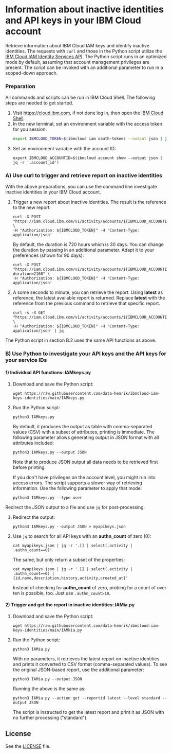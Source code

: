 # Information about inactive identities and API keys in your IBM Cloud account
Retrieve information about IBM Cloud IAM keys and identify inactive identities. The requests with `curl` and those in the Python script utilize the [IBM Cloud IAM Identity Services API](https://cloud.ibm.com/apidocs/iam-identity-token-api). The Python script runs in an optimized mode by default, assuming that account management privileges are present. The script can be invoked with an additional parameter to run in a scoped-down approach.


### Preparation
All commands and scripts can be run in IBM Cloud Shell. The following steps are needed to get started.
1. Visit https://cloud.ibm.com, if not done log in, then open the [IBM Cloud Shell](https://cloud.ibm.com/shell).
2. In the new terminal, set an environment variable with the access token for you session:
   ```sh
   export IBMCLOUD_TOKEN=$(ibmcloud iam oauth-tokens --output json | jq -r '.iam_token')
   ```
3. Set an environment variable with the account ID:
   ```
   export IBMCLOUD_ACCOUNTID=$(ibmcloud account show --output json | jq -r '.account_id')
   ```


### A) Use curl to trigger and retrieve report on inactive identities
With the above preparations, you can use the command line investigate inactive identities in your IBM Cloud account.

1. Trigger a new report about inactive identities. The result is the reference to the new report.
   ```
   curl -X POST "https://iam.cloud.ibm.com/v1/activity/accounts/${IBMCLOUD_ACCOUNTID}/report" \
   -H "Authorization: ${IBMCLOUD_TOKEN}" -H 'Content-Type: application/json' 
   ```
   By default, the duration is 720 hours which is 30 days. You can change the duration by passing in an additional parameter. Adapt it to your preferences (shown for 90 days):
   ```
   curl -X POST "https://iam.cloud.ibm.com/v1/activity/accounts/${IBMCLOUD_ACCOUNTID}/report?duration=2160" \
   -H "Authorization: ${IBMCLOUD_TOKEN}" -H 'Content-Type: application/json' 
   ```
2. A some seconds to minute, you can retrieve the report. Using **latest** as reference, the latest available report is returned. Replace **latest** with the reference from the previous command to retrieve that specific report.
   ```
   curl -s -X GET "https://iam.cloud.ibm.com/v1/activity/accounts/${IBMCLOUD_ACCOUNTID}/report/latest" \
   -H "Authorization: ${IBMCLOUD_TOKEN}" -H 'Content-Type: application/json' | jq
   ```

The Python script in section B.2 uses the same API functions as above.

### B) Use Python to investigate your API keys and the API keys for your service IDs

#### 1) Individual API functions: IAMkeys.py
1. Download and save the Python script:
   ```
   wget https://raw.githubusercontent.com/data-henrik/ibmcloud-iam-keys-identities/main/IAMkeys.py
   ```

2. Run the Python script:
   ```
   python3 IAMkeys.py
   ```
   By default, it produces the output as table with comma-separated values (CSV) with a subset of attributes, printing is immediate. The following parameter allows generating output in JSON format with all attributes included:
   ```
   python3 IAMkeys.py --output JSON
   ```
   Note that to produce JSON output all data needs to be retrieved first before printing. 

   If you don't have privileges on the account level, you might run into access errors. The script supports a slower way of retrieving information. Use the following parameter to apply that mode:
   ```
   python3 IAMkeys.py --type user
   ```


Redirect the JSON output to a file and use `jq` for post-processing. 
1. Redirect the output:
   ```
   python3 IAMkeys.py --output JSON > myapikeys.json
   ```
2. Use `jq` to search for all API keys with an **authn_count** of zero (0):
   ```
   cat myapikeys.json | jq -r '.[] | select(.activity | .authn_count==0)'
   ```
   The same, but only return a subset of the properties:
   ```
   cat myapikeys.json | jq -r '.[] | select(.activity | .authn_count==0) | {id,name,description,history,activity,created_at}'
   ```
   Instead of checking for **authn_count** of zero, probing for a count of over ten is possible, too. Just use `.authn_count>10`.

#### 2) Trigger and get the report in inactive identities: IAMia.py

1. Download and save the Python script:
   ```
   wget https://raw.githubusercontent.com/data-henrik/ibmcloud-iam-keys-identities/main/IAMkia.py
   ```

2. Run the Python script:
   ```
   python3 IAMia.py
   ```

   With no parameters, it retrieves the latest report on inactive identities and prints it converted to CSV format (comma-separated values). To see the original JSON-based report, use the additional parameter:

   ```
   python3 IAMia.py --output JSON
   ```
   Running the above is the same as:
   ```
   python3 IAMia.py --action get --reportid latest --level standard --output JSON
   ```
   The script is instructed to get the latest report and print it as JSON with no further processing ("standard").

## License
See the [LICENSE](LICENSE) file.